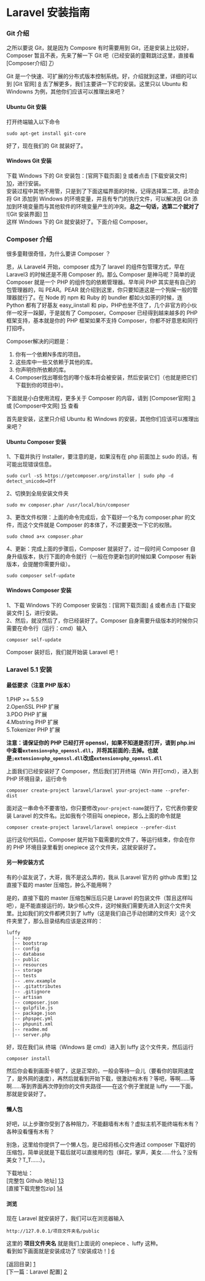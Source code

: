 Laravel 安装指南
=====
### Git 介绍
之所以要说 Git，就是因为 Composre 有时需要用到 Git，还是安装上比较好，Composer 暂且不表，先来了解一下 Git 吧（已经安装的童鞋跳过这里，直接看 [Composer介绍] [7]）

Git 是一个快速、可扩展的分布式版本控制系统。好，介绍就到这里，详细的可以到 [Git 官网] [8] 去了解更多，我们主要讲一下它的安装。这里只以 Ubuntu 和 Windowns 为例，其他你们应该可以推理出来吧？
#### Ubuntu Git 安装
打开终端输入以下命令
```terminal
sudo apt-get install git-core
```
好了，现在我们的 Git 就装好了。

#### Windows Git 安装
下载 Windows 下的 Git 安装包：[官网下载页面] [9] 或者点击 [下载安装文件] [10]，进行安装。  
安装过程中其他不用管，只是到了下面这幅界面的时候，记得选择第二项，此项会将 Git 添加到 Windows 的环境变量，并且有专门的执行文件，可以解决因 Git 添加到环境变量而与其他软件的环境变量产生的冲突。**总之一句话，选第二个就对了**  
![Git 安装界面] [11]  
这样 Windows 下的 Git 就安装好了。下面介绍 Composer。

### Composer 介绍
很多童鞋很奇怪，为什么要讲 Composer ？

恩，从 Laravel4 开始，composer 成为了 laravel 的组件包管理方式，早在 Laravel3 的时候还是不用 Composer 的。那么 Composer 是神马呢？简单的说 Composer 就是一个 PHP 的组件包的依赖管理器。早年间 PHP 其实是有自己的包管理器的，叫 PEAR。PEAR 就介绍到这里，你只要知道这是一个狗屎一般的管理器就行了。在 Node 的 npm 和 Ruby 的 bundler 都如火如荼的时候，连 Python 都有了好基友 easy_iinstall 和 pip，PHP也坐不住了，几个非官方的小伙伴一咬牙一跺脚，于是就有了 Composer。Composer 已经得到越来越多的 PHP 框架支持，基本就是你的 PHP 框架如果不支持 Composer，你都不好意思和同行打招呼。

Composer解决的问题是：

1. 你有一个依赖N多库的项目。
2. 这些库中一些又依赖于其他的库。
3. 你声明你所依赖的库。
4. Composer找出哪些包的哪个版本将会被安装，然后安装它们（也就是把它们下载到你的项目中）。

下面就是小白使用流程，更多关于 Composer 的内容，请到 [Composer官网] [3] 或 [Composer中文网] [15] 查看

首先是安装，这里只介绍 Ubuntu 和 Windows 的安装，其他你们应该可以推理出来吧？

#### Ubuntu Composer 安装
1、下载并执行 Installer，要注意的是，如果沒有在 php 前面加上 sudo 的话，有可能出现错误信息。
```terminal
sudo curl -sS https://getcomposer.org/installer | sudo php -d detect_unicode=Off
```

2、切换到全局安装文件夹
```terminal
sudo mv composer.phar /usr/local/bin/composer
```

3、更改文件权限：上面的命令完成后，会下载好一个名为 composer.phar 的文件，而这个文件就是 Composer 的本体了，不过要更改一下它的权限。
```terminal
sudo chmod a+x composer.phar
```

4、更新：完成上面的步骤后，Composer 就装好了，过一段时间 Composer 自身升级版本，执行下面的命令就行（一般在你更新包的时候如果 Composer 有新版本，会提醒你需要升级）。
```terminal
sudo composer self-update
```

#### Windows Composer 安装
1、下载 Windows 下的 Composer 安装包：[官网下载页面] [4] 或者点击 [下载安装文件] [5]，进行安装。  
2、然后，就没然后了，你已经装好了。Composer 自身需要升级版本的时候你只需要在命令行（运行：cmd）输入
```terminal
composer self-update
```
Composer 装好后，我们就开始装 Laravel 吧！

### Laravel 5.1 安装
#### 最低要求（注意 PHP 版本）
1.PHP >= 5.5.9  
2.OpenSSL PHP 扩展  
3.PDO PHP 扩展  
4.Mbstring PHP 扩展  
5.Tokenizer PHP 扩展  

**注意：请保证你的 PHP 已经打开 openssl，如果不知道是否打开，请到 php.ini 中查看`extension=php_openssl.dll`，并将其前面的`;`去掉。也就是`;extension=php_openssl.dll`改成`extension=php_openssl.dll`**

上面我们已经安装好了 Composer，然后我们打开终端（Win 开打cmd），进入到 PHP 环境目录，运行命令
```terminal
composer create-project laravel/laravel your-project-name --prefer-dist
```
面对这一串命令不要害怕，你只要修改`your-project-name`就行了，它代表你要安装 Laravel 的文件名。比如我有个项目叫 onepiece，那么上面的命令就是
```terminal
composer create-project laravel/laravel onepiece --prefer-dist
```
运行这句代码后，Composer 就开始下载需要的文件了，等运行结束，你会在你的 PHP 环境目录里看到 onepiece 这个文件夹，这就安装好了。

#### 另一种安装方式
有的小盆友说了，大哥，我不是这么弄的，我从 [Laravel 官方的 github 库里] [12] 直接下载的 master 压缩包，肿么不能用啊？

是的，直接下载的 master 压缩包解压后只是 Laravel 的包装文件（暂且这样叫吧），是不能直接运行的，缺少核心文件，这时候我们需要先进入到这个文件夹里。比如我们的文件都拷贝到了 luffy（这是我们自己手动创建的文件夹）这个文件夹里了，那么目录结构应该是这样的：
```fiels
luffy
  |-- app
  |-- bootstrap
  |-- config
  |-- database
  |-- public
  |-- resources
  |-- storage
  |-- tests
  |-- .env.example
  |-- .gitattributes
  |-- .gitignore
  |-- artisan
  |-- composer.json
  |-- gulpfile.js
  |-- package.json
  |-- phpspec.yml
  |-- phpunit.xml
  |-- readme.md
  |-- server.php
```
好，现在我们从 终端（Windows 是 cmd）进入到 luffy 这个文件夹，然后运行
```terminal
composer install
```
然后你会看到画面卡顿了，这是正常的，一般会等待一会儿（要看你的联网速度了，是外网的速度），再然后就看到开始下载，很激动有木有？等吧，等啊……等啊……等到界面再次停到你的文件夹路径——在这个例子里就是 luffy ——下面，那就是安装好了。

#### 懒人包
好吧，以上步骤你受到了各种阻力，不能翻墙有木有？虚拟主机不能终端有木有？各种没看懂有木有？

别急，这里给你提供了一个懒人包，是已经将核心文件通过 composer 下载好的压缩包，简单说就是下载后就可以直接用的包（鲜花，掌声，美女……什么？没有美女？T_T……）。

下载地址：  
[完整包 Github 地址] [13]  
[直接下载完整包zip] [14]  
#### 浏览
现在 Laravel 就安装好了，我们可以在浏览器输入
```browser
http://127.0.0.1/项目文件夹名/public
```
这里的 **项目文件夹名** 就是我们上面说的 onepiece 、luffy 这种。  
看到如下画面就是安装成功了
![安装成功！] [6]


[返回目录] [1]  
[下一篇：Laravel 配置] [2]  



[1]: https://github.com/maliang/LikeLaravel "返回目录"
[2]: https://github.com/maliang/LikeLaravel/blob/master/base/config.md "Laravel 配置"
[3]: http://getcomposer.org/ "Composer官网"
[4]: http://getcomposer.org/download/ "Composer 官网下载页面"
[5]: http://getcomposer.org/Composer-Setup.exe "Composer 安装程序"
[6]: succeed.png "安装成功！"
[7]: #composer-%E4%BB%8B%E7%BB%8D "跳到 Composer 介绍"
[8]: http://git-scm.com/ "Git 官网"
[9]: http://git-scm.com/download "Git 官网下载页面"
[10]: http://git-scm.com/download/win "Git 安装程序"
[11]: git.png "Git 安装界面"
[12]: https://github.com/laravel/laravel "Laravel 官方的 github 库里"
[13]: https://github.com/overtrue/latest-laravel "完整包 Github 地址"
[14]: https://github.com/overtrue/latest-laravel/blob/master/laravel-master.tar.gz?raw=true "直接下载完整包zip"
[15]: http://www.phpcomposer.com/ "Composer中文网"
